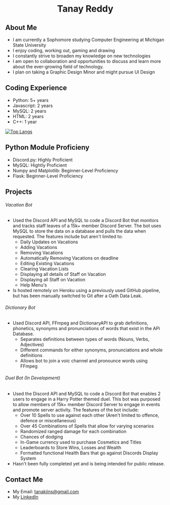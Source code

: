 <h1 align="center">
Tanay Reddy
</h1>
 
## About Me

- I am currently a Sophomore studying Computer Engineering at Michigan State University
- I enjoy coding, working out, gaming and drawing
- I constantly strive to broaden my knowledge on new technologies
- I am open to collaboration and opportunities to discuss and learn more about the ever-growing field of technology.
- I plan on taking a Graphic Design Minor and might pursue UI Design

## Coding Experience

- Python: 5+ years
- Javascript: 2 years
- MySQL: 2 years
- HTML: 2 years
- C++: 1 year

[![Top Langs](https://github-readme-stats.vercel.app/api/top-langs/?username=tanakiin&layout=compact&show_icons=true&theme=github_dark )](https://github.com/Tanakiin)

## Python Module Proficieny

- Discord.py: Highly Proficient
- MySQL: Hightly Proficient
- Numpy and Matplotlib: Beginner-Level Proficiency
- Flask: Beginner-Level Proficiency

## Projects
###### Vacation Bot

- Used the Discord API and MySQL to code a Discord Bot that monitors and tracks staff leaves of a 15k+ member Discord Server. The bot uses MySQL to store the data on a database and pulls the data when requested. The features include but aren't limited to: 
  - Daily Updates on Vacations
  - Adding Vacations
  - Removing Vacations
  - Automatically Removing Vacations on deadline
  - Editing Existing Vacations
  - Clearing Vacation Lists
  - Displaying all details of Staff on Vacation
  - Displaying all Staff on Vacation
  - Help Menu's
 - Is hosted remotely on Heroku using a previously used GitHub pipeline, but has been manually switched to Git after a Oath Data Leak.

###### Dictionary Bot

- Used Discord API, FFmpeg and DictionaryAPI to grab definitions, phonetics, synonyms and pronunciations of words that exist in the APi Database.
  - Separates definitions between types of words (Nouns, Verbs, Adjectives)
  - Different commands for either synonyms, pronunciations and whole definitions
  - Allows bot to join a voic channel and pronounce words using FFmpeg 

###### Duel Bot (In Development)
 
- Used the Discord API and MySQL to code a Discord Bot that enables 2 users to engage in a Harry Potter themed duel. This bot was purposed to allow members of 15k+ member Discord Server to engage in events and promote server activity. The features of the bot include:
  - Over 10 Spells to use against each other (Aren't limited to offence, defence or miscellaneous)
  - Over 45 Combinations of Spells that allow for varying scenarios
  - Randomized ranged damage for each combination
  - Chances of dodging
  - In-Game currency used to purchase Cosmetics and Titles
  - Leaderboards to Store Wins, Losses and Wealth
  - Formatted functional Health Bars that go against Discords Display System
- Hasn't been fully completed yet and is being intended for public release.

## Contact Me

- My Email: tanakiins@gmail.com
- My [LinkedIn](https://www.linkedin.com/in/tanay-reddy-a69044222/)
